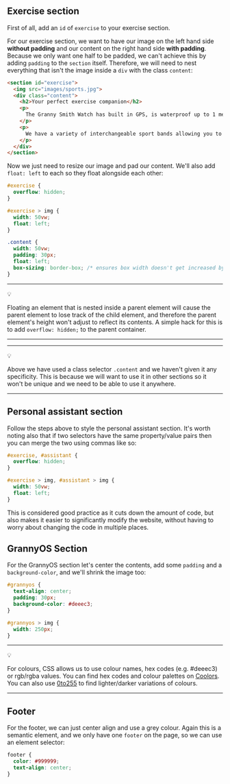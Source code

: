 Exercise section
------
First of all, add an `id` of `exercise` to your exercise section.

For our exercise section, we want to have our image on the left hand side **without padding** and our content on the right hand side **with padding**. Because we only want one half to be padded, we can't achieve this by adding `padding` to the `section` itself. Therefore, we will need to nest everything that isn't the image inside a `div` with the class `content`:

```html
<section id="exercise">
  <img src="images/sports.jpg">
  <div class="content">
    <h2>Your perfect exercise companion</h2>
    <p>
      The Granny Smith Watch has built in GPS, is waterproof up to 1 metre and has a built in accelerometer and gyrometer, allowing you to track a multitude of activites.
    </p>
    <p>
      We have a variety of interchangeable sport bands allowing you to work up a sweat in comfort and style. 
    </p>
  </div>
</section>
```

Now we just need to resize our image and pad our content. We'll also add `float: left` to each so they float alongside each other:

```css
#exercise {
  overflow: hidden;
}

#exercise > img {
  width: 50vw;
  float: left;
}

.content {
  width: 50vw;
  padding: 30px;
  float: left;
  box-sizing: border-box; /* ensures box width doesn't get increased by the padding */
}
```

***
:bulb:

Floating an element that is nested inside a parent element will cause the parent element to lose track of the child element, and therefore the parent element's height won't adjust to reflect its contents. A simple hack for this is to add `overflow: hidden;` to the parent container.
***

***
:bulb:

Above we have used a class selector `.content` and we haven't given it any specificity. This is because we will want to use it in other sections so it won't be unique and we need to be able to use it anywhere.
***

Personal assistant section
------
Follow the steps above to style the personal assistant section. It's worth noting also that if two selectors have the same property/value pairs then you can merge the two using commas like so:

```css
#exercise, #assistant {
  overflow: hidden;
}

#exercise > img, #assistant > img {
  width: 50vw;
  float: left;
}
```

This is considered good practice as it cuts down the amount of code, but also makes it easier to significantly modify the website, without having to worry about changing the code in multiple places.

GrannyOS Section
------
For the GrannyOS section let's center the contents, add some `padding` and a `background-color`, and we'll shrink the image too:

```css
#grannyos {
  text-align: center;
  padding: 30px;
  background-color: #deeec3;
}

#grannyos > img {
  width: 250px;
}
```

***
:bulb:

For colours, CSS allows us to use colour names, hex codes (e.g. #deeec3) or rgb/rgba values. You can find hex codes and colour palettes on [Coolors](https://coolors.co). You can also use [0to255](http://www.0to255.com/) to find lighter/darker variations of colours.
***

Footer
------
For the footer, we can just center align and use a grey colour. Again this is a semantic element, and we only have one `footer` on the page, so we can use an element selector:

```css
footer {
  color: #999999;
  text-align: center;
}
```